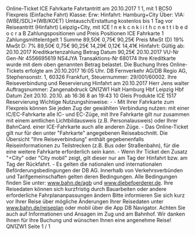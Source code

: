 Online-Ticket ICE Fahrkarte Fahrtantritt am 20.10.2017 1 1, mit 1 BC50 Flexpreis (Einfache Fahrt) Klasse: Erw: Hinfahrt: Hamburg+City Über: VIA: (WBE/SDL)*(WB/KOET) Umtausch/Erstattung kostenlos bis 1 Tag vor Reiseantritt (Hinfahrt) Leipzig+City, mit ICE ! n e k c n k i i t h c n e t t i b e d o c r a B Zahlungspositionen und Preis Positionen ICE Fahrkarte 1 Zahlungsmittelentgelt 1 Summe 89,50€ 0,75€ 90,25€ Preis MwSt (D) 19% MwSt D: 7% 89,50€ 0,75€ 90,25€ 14,29€ 0,12€ 14,41€ Hinfahrt: Gültig ab: 20.10.2017 Kreditkartenzahlung Betrag Datum 90,25€ 20.10.2017 VU-Nr Gen-Nr 4556695619 NS4JYA Transaktions-Nr 680174 Ihre Kreditkarte wurde mit dem oben genannten Betrag belastet. Die Buchung Ihres Online-Tickets erfolgte am 20.10.2017 16:05 Uhr. DB Fernverkehr AG/DB Regio AG, Stephensonstr. 1, 60326 Frankfurt, Steuernummer: 29/001/60002. Ihre Reiseverbindung und Reservierung Hinfahrt am 20.10.2017 Herr Jens walter Auftragsnummer: Zangenabdruck QN1ZW1 Halt Hamburg Hbf Leipzig Hbf Datum Zeit 20.10. 20.10. ab 16:36 8 an 19:43 10 Gleis Produkte ICE 1517 Reservierung Wichtige Nutzungshinweise: - - Mit Ihrer Fahrkarte zum Flexpreis können Sie jeden Zug der gewählten Verbindung nutzen: mit einer IC/EC-Fahrkarte alle IC- und EC-Züge, mit Ihre Fahrkarte gilt nur zusammen mit einem amtlichen Lichtbildausweis (z.B. Personalausweis) oder Ihrer BahnCard. einer ICE-Fahrkarte auch alle anderen Züge. - Das Online-Ticket gilt nur für den unter "Fahrkarte" angegebenen Reiseabschnitt. Die Übersicht "Ihre Reiseverbindung" enthält gegebenenfalls Reiseinformationen zu Teilstrecken (z.B. Bus oder Straßenbahn), für die eine weitere Fahrkarte erforderlich sein kann. - Wenn Ihr Ticket den Zusatz "+City" oder "City mobil" zeigt, gilt dieser nur am Tag der Hinfahrt bzw. am Tag der Rückfahrt. - Es gelten die nationalen und internationalen Beförderungsbedingungen der DB AG. Innerhalb von Verkehrsverbünden und Tarifgemeinschaften gelten deren Bedingungen. Alle Bedingungen finden Sie unter: www.bahn.de/agb und www.diebefoerderer.de. Ihre Reisedaten können sich kurzfristig durch Bauarbeiten oder andere erforderliche Fahrplananpassungen ändern Bitte informieren Sie sich kurz vor Ihrer Reise über mögliche Änderungen Ihrer Reisedaten unter www.bahn.de/reiseplan oder mobil über die App DB Navigator. Achten Sie auch auf Informationen und Ansagen im Zug und am Bahnhof. Wir danken Ihnen für Ihre Buchung und wünschen Ihnen eine angenehme Reise! QN1ZW1 Seite 1 / 1